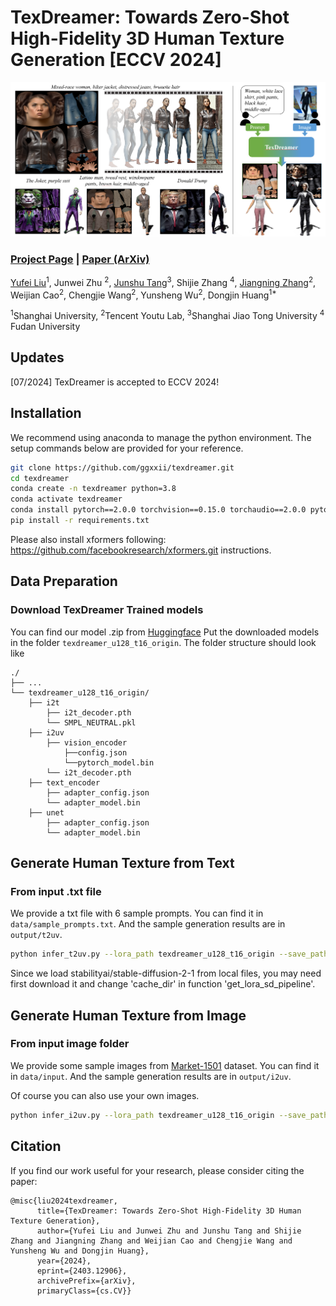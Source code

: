 # TexDreamer: Towards Zero-Shot High-Fidelity 3D Human Texture Generation [ECCV 2024] 
<img src='doc/overview.png'/>

### [Project Page](https://ggxxii.github.io/texdreamer/) | [Paper (ArXiv)](https://arxiv.org/abs/2403.12906)


[Yufei Liu](https://ggxxii.github.io/)<sup>1</sup>,
Junwei Zhu <sup>2</sup>,
[Junshu Tang](https://junshutang.github.io/)<sup>3</sup>,
Shijie Zhang <sup>4</sup>,
[Jiangning Zhang](https://zhangzjn.github.io/)<sup>2</sup>,
Weijian Cao<sup>2</sup>,
Chengjie Wang<sup>2</sup>,
Yunsheng Wu<sup>2</sup>,
Dongjin Huang<sup>1*</sup><br>


<sup>1</sup>Shanghai University, <sup>2</sup>Tencent Youtu Lab, <sup>3</sup>Shanghai Jiao Tong University <sup>4</sup> Fudan University

## Updates
<!-- [09/2022] :fire::fire::fire:**If you are looking for a higher-quality 3D human generation method, go checkout our new work [EVA3D](https://hongfz16.github.io/projects/EVA3D.html)!**:fire::fire::fire:

[09/2022] :fire::fire::fire:**If you are looking for a higher-quality text2motion method, go checkout our new work [MotionDiffuse](https://mingyuan-zhang.github.io/projects/MotionDiffuse.html)!**:fire::fire::fire:

[07/2022] Code release for motion generation part!

[05/2022] [Paper](https://arxiv.org/abs/2205.08535) uploaded to arXiv. [![arXiv](https://img.shields.io/badge/arXiv-2205.08535-b31b1b.svg)](https://arxiv.org/abs/2205.08535)

[05/2022] Add a [Colab Demo](https://colab.research.google.com/drive/1dfaecX7xF3nP6fyXc8XBljV5QY1lc1TR?usp=sharing) for avatar generation! [![Open In Colab](https://colab.research.google.com/assets/colab-badge.svg)](https://colab.research.google.com/drive/1dfaecX7xF3nP6fyXc8XBljV5QY1lc1TR?usp=sharing)

[05/2022] Support converting the generated avatar to the **animatable FBX format**! Go checkout [how to use the FBX models](#use-generated-fbx-models). Or checkout the [instructions](./Avatar2FBX/README.md) for the conversion codes.

[05/2022] Code release for avatar generation part! -->

[07/2024] TexDreamer is accepted to ECCV 2024!



<!-- ## :star2: Pipeline
<img src='doc/pipeline.png'/>

## :star2: Method
<img src='doc/method.png'/> -->

## Installation

We recommend using anaconda to manage the python environment. The setup commands below are provided for your reference.

```bash
git clone https://github.com/ggxxii/texdreamer.git
cd texdreamer
conda create -n texdreamer python=3.8
conda activate texdreamer
conda install pytorch==2.0.0 torchvision==0.15.0 torchaudio==2.0.0 pytorch-cuda=11.7 -c pytorch -c nvidia
pip install -r requirements.txt
```
Please also install xformers following: https://github.com/facebookresearch/xformers.git instructions.


## Data Preparation

### Download TexDreamer Trained models
You can find our model .zip from [Huggingface](https://huggingface.co/ggxxii/TexDreamer)
Put the downloaded models in the folder `texdreamer_u128_t16_origin`. The folder structure should look like

```
./
├── ...
└── texdreamer_u128_t16_origin/
    ├── i2t
        ├── i2t_decoder.pth
        └── SMPL_NEUTRAL.pkl
    ├── i2uv
        ├── vision_encoder
            ├──config.json
            └──pytorch_model.bin
        └── i2t_decoder.pth
    ├── text_encoder
        ├── adapter_config.json
        └── adapter_model.bin
    ├── unet
        ├── adapter_config.json
        └── adapter_model.bin
```

## Generate Human Texture from Text

### From input .txt file

We provide a txt file with 6 sample prompts. You can find it in `data/sample_prompts.txt`. And the sample generation results are in `output/t2uv`.

```bash
python infer_t2uv.py --lora_path texdreamer_u128_t16_origin --save_path output/t2uv --test_list data/sample_prompts.txt
```
Since we load stabilityai/stable-diffusion-2-1 from local files, you may need first download it and change 'cache_dir' in function 'get_lora_sd_pipeline'.

## Generate Human Texture from Image

### From input image folder

We provide some sample images from [Market-1501](https://zheng-lab.cecs.anu.edu.au/Project/project_reid.html) dataset. You can find it in `data/input`. And the sample generation results are in `output/i2uv`. 

Of course you can also use your own images.

```bash
python infer_i2uv.py --lora_path texdreamer_u128_t16_origin --save_path output/i2uv --test_folder data/input
```


## Citation
If you find our work useful for your research, please consider citing the paper:
```
@misc{liu2024texdreamer,
      title={TexDreamer: Towards Zero-Shot High-Fidelity 3D Human Texture Generation}, 
      author={Yufei Liu and Junwei Zhu and Junshu Tang and Shijie Zhang and Jiangning Zhang and Weijian Cao and Chengjie Wang and Yunsheng Wu and Dongjin Huang},
      year={2024},
      eprint={2403.12906},
      archivePrefix={arXiv},
      primaryClass={cs.CV}}
```
